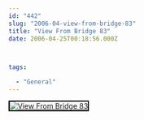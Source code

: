 ```yaml
---
id: "442"
slug: "2006-04-view-from-bridge-83"
title: "View From Bridge 83"
date: 2006-04-25T00:18:56.000Z



tags:

  - "General"
---
```

<div class="sqs-html-content">
  <div style="float: left; margin-right: 10px; margin-bottom: 10px;"> <a href="http://www.flickr.com/photos/mclazarus/134876458/" title="View From Bridge 83"><img src="http://static.flickr.com/49/134876458_8cccfd2040_m.jpg" alt="View From Bridge 83" style="border: solid 2px #000000;" /></a>
</div>
<p><br clear="all" /></p>
</div>
